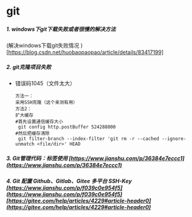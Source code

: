 # git

##### 1. windows下git下载失败或者很慢的解决方法  
   (解决windows下载git失败情况
)[https://blog.csdn.net/huobaopaopao/article/details/83417199] 

##### 2. git克隆项目失败 
   + 错误码1045（文件太大） 
     ```
     方法一：
     采用SSH克隆（这个亲测有用）
     方法2：
     扩大缓存
     #首先设置通信缓存大小
      git config http.postBuffer 524288000  
     #然后把缓存清除
      git filter-branch --index-filter 'git rm -r --cached --ignore-unmatch <file/dir>' HEAD
     ```

##### 3. Git管理代码：标签使用 [https://www.jianshu.com/p/36384e7eccc1](https://www.jianshu.com/p/36384e7eccc1)

##### 4. Git 配置 Github、Gitlab、Gitee 多平台 SSH-Key [https://www.jianshu.com/p/f039c0e954f5](https://www.jianshu.com/p/f039c0e954f5)  [https://gitee.com/help/articles/4229#article-header0](https://gitee.com/help/articles/4229#article-header0)
